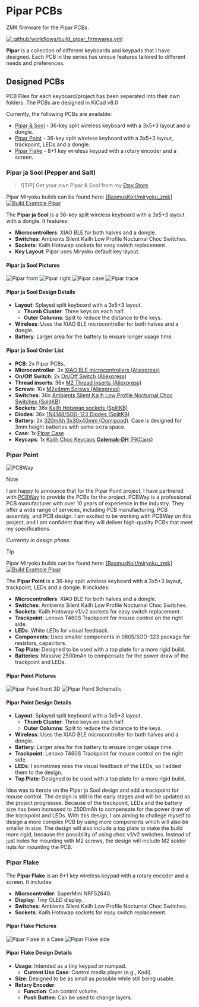 # Pipar PCBs

ZMK firmware for the Pipar PCBs.

[![.github/workflows/build_pipar_firmwares.yml](https://github.com/RasmusKoit/pipar/actions/workflows/build_pipar_firmwares.yml/badge.svg)](https://github.com/RasmusKoit/pipar/actions/workflows/build_pipar_firmwares.yml)

**Pipar** is a collection of different keyboards and keypads that I have designed. Each PCB in the series has unique features tailored to different needs and preferences.

## Designed PCBs

PCB Files for each keyboard/project has been seperated into their own folders. The PCBs are designed in KiCad v8.0

Currently, the following PCBs are available:

- [Pipar & Sool](#pipar-ja-sool-pepper-and-salt) - 36-key split wireless keyboard with a 3x5+3 layout and a dongle.
- [Pipar Point](#pipar-point) - 36-key split wireless keyboard with a 3x5+3 layout, trackpoint, LEDs and a dongle.
- [Pipar Flake](#pipar-flake) - 8+1 key wireless keypad with a rotary encoder and a screen.

### Pipar ja Sool (Pepper and Salt)

> ![TIP] Get your own Pipar & Sool from my [Etsy Store](https://piparkeyboards.etsy.com).

Pipar Miryoku builds can be found here: [[RasmusKoit/miryoku_zmk]](https://github.com/RasmusKoit/miryoku_zmk/actions/workflows/build-example-pipar.yml)
[![Build Example Pipar](https://github.com/RasmusKoit/miryoku_zmk/actions/workflows/build-example-pipar.yml/badge.svg)](https://github.com/RasmusKoit/miryoku_zmk/actions/workflows/build-example-pipar.yml)

The **Pipar ja Sool** is a 36-key split wireless keyboard with a 3x5+3 layout with a dongle. It features:

- **Microcontrollers**: XIAO BLE for both halves and a dongle.
- **Switches**: Ambients Silent Kailh Low Profile Nocturnal Choc Switches.
- **Sockets**: Kailh Hotswap sockets for easy switch replacement.
- **Key Layout**: Pipar uses Miryoku default key layout.

#### Pipar ja Sool Pictures

![Pipar front](.extra/pipar_sool_front.jpg)
![Pipar right](.extra/pipar_sool_right.jpg)
![Pipar case](.extra/pipar_prod_case.png)
![Pipar trace](pcb/pipar_sool/pipar_sool-brd.svg)

#### Pipar ja Sool Design Details

- **Layout**: Splayed split keyboard with a 3x5+3 layout.
  - **Thumb Cluster**: Three keys on each half.
  - **Outer Columns**: Split to reduce the distance to the keys.
- **Wireless**: Uses the XIAO BLE microcontroller for both halves and a dongle.
- **Battery**: Larger area for the battery to ensure longer usage time.

#### Pipar ja Sool Order List

- **PCB**: 2x Pipar PCBs.
- **Microcontroller**: 3x [XIAO BLE microcontrollers (Aliexpress)](https://www.aliexpress.com/item/1005004459618789.html?spm=a2g0o.order_list.order_list_main.20.2f8718028ReplC)
- **On/Off Switch**: 2x [On/Off Switch (Aliexpress)](https://www.aliexpress.com/item/1005006710234187.html?spm=a2g0o.order_list.order_list_main.15.2f8718028ReplC)
- **Thread inserts**: 36x [M2 Thread Inserts (Aliexpress)](https://www.aliexpress.com/item/1005003582355741.html?spm=a2g0o.order_list.order_list_main.10.2f8718028ReplC)
- **Screws**: 10x [M2x4mm Screws (Aliexpress)](https://www.aliexpress.com/item/1005005070119421.html?spm=a2g0o.order_list.order_list_main.5.2f8718028ReplC)
- **Switches**: 36x [Ambients Silent Kailh Low Profile Nocturnal Choc Switches (SplitKB)](https://splitkb.com/products/ambients-kailh-low-profile-choc-switches?variant=48116119830875)
- **Sockets**: 36x [Kailh Hotswap sockets (SplitKB)](https://splitkb.com/products/kailh-hotswap-sockets?variant=39472161456205)
- **Diodes**: 36x [1N4148/SOD-123 Diodes (SplitKB)](https://splitkb.com/products/smd-diodes?variant=42283984027907)
- **Battery**: 2x [320mAh 3x30x40mm (Oomipood)](https://www.oomipood.ee/product/accu_lp303040_cl). Case is designed for 3mm height batteries with some extra space.
- **Case**: 1x [Pipar Case](https://cad.onshape.com/documents/b447867a8ef38c5c4b3f03a8/w/fa3f83cbdca5dabb6eda5ba8/e/aa2f21b7f0fc9dfb83784403?renderMode=0&uiState=66ebfb933005041fa7950d33)
- **Keycaps**: 1x [Kailh Choc Keycaps **Colemak-DH** (FKCaps)](https://fkcaps.com/custom/KYTMMA)

### Pipar Point

![PCBWay](.extra/pcbway.png)

> [!NOTE]
> I am happy to announce that for the Pipar Point project, I have partnered with [PCBWay](https://www.pcbway.com/) to provide the PCBs for the project. PCBWay is a professional PCB manufacturer with over 10 years of experience in the industry. They offer a wide range of services, including PCB manufacturing, PCB assembly, and PCB design. I am excited to be working with PCBWay on this project, and I am confident that they will deliver high-quality PCBs that meet my specifications.

*Currently in design phase.*

> [!TIP]
> Pipar Miryoku builds can be found here: [[RasmusKoit/miryoku_zmk]](https://github.com/RasmusKoit/miryoku_zmk/actions/workflows/build-example-pipar.yml)
> [![Build Example Pipar](https://github.com/RasmusKoit/miryoku_zmk/actions/workflows/build-example-pipar.yml/badge.svg)](https://github.com/RasmusKoit/miryoku_zmk/actions/workflows/build-example-pipar.yml)

The **Pipar Point** is a 36-key split wireless keyboard with a 3x5+3 layout, trackpoint, LEDs and a dongle. It includes:

- **Microcontrollers**: XIAO BLE for both halves and a dongle.
- **Switches**: Ambients Silent Kailh Low Profile Nocturnal Choc Switches.
- **Sockets**: Kailh Hotswap v1/v2 sockets for easy switch replacement.
- **Trackpoint**: Lenovo T460S Trackpoint for mouse control on the right side.
- **LEDs**: White LEDs for visual feedback.
- **Components**: Uses smaller components in 0805/SOD-323 package for resistors, capacitors.
- **Top Plate**: Designed to be used with a top plate for a more rigid build.
- **Batteries**: Massive 2500mAh to compensate for the power draw of the trackpoint and LEDs.

#### Pipar Point Pictures

![Pipar Point front 3D](.extra/pipar_point_front_3d.jpg)
![Pipar Point Schematic](.extra/pipar_point_schematic.jpg)

#### Pipar Point Design Details

- **Layout**: Splayed split keyboard with a 3x5+3 layout.
  - **Thumb Cluster**: Three keys on each half.
  - **Outer Columns**: Split to reduce the distance to the keys.
- **Wireless**: Uses the XIAO BLE microcontroller for both halves and a dongle.
- **Battery**: Larger area for the battery to ensure longer usage time.
- **Trackpoint**: Lenovo T460S Trackpoint for mouse control on the right side.
- **LEDs**: I sometimes miss the visual feedback of the LEDs, so I added them to the design.
- **Top Plate**: Designed to be used with a top plate for a more rigid build.

Idea was to iterate on the Pipar ja Sool design and add a trackpoint for mouse control. The design is still in the early stages and will be updated as the project progresses. Because of the trackpoint, LEDs and the battery size has been increased to 2500mAh to compensate for the power draw of the trackpoint and LEDs. With this design, I am aiming to challege myself to design a more complex PCB by using more components which will also be smaller in size. The design will also include a top plate to make the build more rigid, because the possibility of using choc v1/v2 switches. Instead of just holes for mounting with M2 screws, the design will include M2 solder nuts for mounting the PCB.

### Pipar Flake

The **Pipar Flake** is an 8+1 key wireless keypad with a rotary encoder and a screen. It includes:

- **Microcontroller**: SuperMini NRF52840.
- **Display**: Tiny OLED display.
- **Switches**: Ambients Silent Kailh Low Profile Nocturnal Choc Switches.
- **Sockets**: Kailh Hotswap sockets for easy switch replacement.

#### Pipar Flake Pictures

![Pipar Flake in a Case](.extra/pipar_flake_case.jpg)
![Pipar Flake side](.extra/pipar_flake_side.jpg)

#### Pipar Flake Design Details

- **Usage**: Intended as a tiny keypad or numpad.
  - **Current Use Case**: Control media player (e.g., Kodi).
- **Size**: Designed to be as small as possible while still being usable.
- **Rotary Encoder**:  
  - **Function**: Can control volume.
  - **Push Button**: Can be used to change layers.
